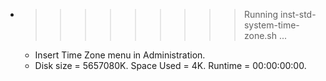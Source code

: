 * >>>>>>>>> Running inst-std-system-time-zone.sh ...
  * Insert Time Zone menu in Administration.
  * Disk size = 5657080K. Space Used = 4K. Runtime = 00:00:00:00.
